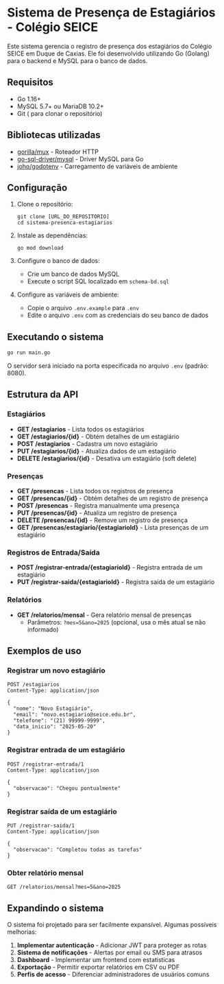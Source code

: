 # Sistema de Presença de Estagiários - Colégio SEICE

Este sistema gerencia o registro de presença dos estagiários do Colégio SEICE em Duque de Caxias. Ele foi desenvolvido utilizando Go (Golang) para o backend e MySQL para o banco de dados.

## Requisitos

- Go 1.16+
- MySQL 5.7+ ou MariaDB 10.2+
- Git ( para clonar o repositório)

## Bibliotecas utilizadas

- [gorilla/mux](https://github.com/gorilla/mux) - Roteador HTTP
- [go-sql-driver/mysql](https://github.com/go-sql-driver/mysql) - Driver MySQL para Go
- [joho/godotenv](https://github.com/joho/godotenv) - Carregamento de variáveis de ambiente

## Configuração

1. Clone o repositório:
   ```
   git clone [URL_DO_REPOSITORIO]
   cd sistema-presenca-estagiarios
   ```

2. Instale as dependências:
   ```
   go mod download
   ```

3. Configure o banco de dados:
   - Crie um banco de dados MySQL
   - Execute o script SQL localizado em `schema-bd.sql`

4. Configure as variáveis de ambiente:
   - Copie o arquivo `.env.example` para `.env`
   - Edite o arquivo `.env` com as credenciais do seu banco de dados

## Executando o sistema

```bash
go run main.go
```

O servidor será iniciado na porta especificada no arquivo `.env` (padrão: 8080).

## Estrutura da API

### Estagiários

- **GET /estagiarios** - Lista todos os estagiários
- **GET /estagiarios/{id}** - Obtém detalhes de um estagiário
- **POST /estagiarios** - Cadastra um novo estagiário
- **PUT /estagiarios/{id}** - Atualiza dados de um estagiário
- **DELETE /estagiarios/{id}** - Desativa um estagiário (soft delete)

### Presenças

- **GET /presencas** - Lista todos os registros de presença
- **GET /presencas/{id}** - Obtém detalhes de um registro de presença
- **POST /presencas** - Registra manualmente uma presença
- **PUT /presencas/{id}** - Atualiza um registro de presença
- **DELETE /presencas/{id}** - Remove um registro de presença
- **GET /presencas/estagiario/{estagiarioId}** - Lista presenças de um estagiário

### Registros de Entrada/Saída

- **POST /registrar-entrada/{estagiarioId}** - Registra entrada de um estagiário
- **PUT /registrar-saida/{estagiarioId}** - Registra saída de um estagiário

### Relatórios

- **GET /relatorios/mensal** - Gera relatório mensal de presenças
  - Parâmetros: `?mes=5&ano=2025` (opcional, usa o mês atual se não informado)

## Exemplos de uso

### Registrar um novo estagiário

```
POST /estagiarios
Content-Type: application/json

{
  "nome": "Novo Estagiário",
  "email": "novo.estagiario@seice.edu.br",
  "telefone": "(21) 99999-9999",
  "data_inicio": "2025-05-20"
}
```

### Registrar entrada de um estagiário

```
POST /registrar-entrada/1
Content-Type: application/json

{
  "observacao": "Chegou pontualmente"
}
```

### Registrar saída de um estagiário

```
PUT /registrar-saida/1
Content-Type: application/json

{
  "observacao": "Completou todas as tarefas"
}
```

### Obter relatório mensal

```
GET /relatorios/mensal?mes=5&ano=2025
```

## Expandindo o sistema

O sistema foi projetado para ser facilmente expansível. Algumas possíveis melhorias:

1. **Implementar autenticação** - Adicionar JWT para proteger as rotas
2. **Sistema de notificações** - Alertas por email ou SMS para atrasos
3. **Dashboard** - Implementar um frontend com estatísticas
4. **Exportação** - Permitir exportar relatórios em CSV ou PDF
5. **Perfis de acesso** - Diferenciar administradores de usuários comuns

